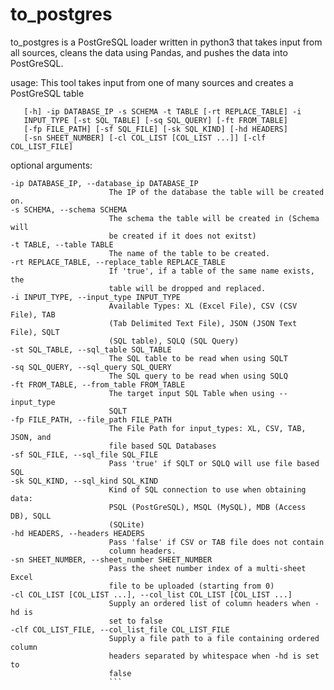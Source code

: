 # to_postgres
to_postgres is a PostGreSQL loader written in python3 that takes input from all sources, cleans the data using Pandas, and pushes the data into PostGreSQL.



usage: This tool takes input from one of many sources and creates a PostGreSQL table

       [-h] -ip DATABASE_IP -s SCHEMA -t TABLE [-rt REPLACE_TABLE] -i
       INPUT_TYPE [-st SQL_TABLE] [-sq SQL_QUERY] [-ft FROM_TABLE]
       [-fp FILE_PATH] [-sf SQL_FILE] [-sk SQL_KIND] [-hd HEADERS]
       [-sn SHEET_NUMBER] [-cl COL_LIST [COL_LIST ...]] [-clf COL_LIST_FILE]

optional arguments:
  ```-h, --help            show this help message and exit 
  -ip DATABASE_IP, --database_ip DATABASE_IP
                        The IP of the database the table will be created on.
  -s SCHEMA, --schema SCHEMA
                        The schema the table will be created in (Schema will
                        be created if it does not exitst)
  -t TABLE, --table TABLE
                        The name of the table to be created.
  -rt REPLACE_TABLE, --replace_table REPLACE_TABLE
                        If 'true', if a table of the same name exists, the
                        table will be dropped and replaced.
  -i INPUT_TYPE, --input_type INPUT_TYPE
                        Available Types: XL (Excel File), CSV (CSV File), TAB
                        (Tab Delimited Text File), JSON (JSON Text File), SQLT
                        (SQL table), SQLQ (SQL Query)
  -st SQL_TABLE, --sql_table SQL_TABLE
                        The SQL table to be read when using SQLT
  -sq SQL_QUERY, --sql_query SQL_QUERY
                        The SQL query to be read when using SQLQ
  -ft FROM_TABLE, --from_table FROM_TABLE
                        The target input SQL Table when using --input_type
                        SQLT
  -fp FILE_PATH, --file_path FILE_PATH
                        The File Path for input_types: XL, CSV, TAB, JSON, and
                        file based SQL Databases
  -sf SQL_FILE, --sql_file SQL_FILE
                        Pass 'true' if SQLT or SQLQ will use file based SQL
  -sk SQL_KIND, --sql_kind SQL_KIND
                        Kind of SQL connection to use when obtaining data:
                        PSQL (PostGreSQL), MSQL (MySQL), MDB (Access DB), SQLL
                        (SQLite)
  -hd HEADERS, --headers HEADERS
                        Pass 'false' if CSV or TAB file does not contain
                        column headers.
  -sn SHEET_NUMBER, --sheet_number SHEET_NUMBER
                        Pass the sheet number index of a multi-sheet Excel
                        file to be uploaded (starting from 0)
  -cl COL_LIST [COL_LIST ...], --col_list COL_LIST [COL_LIST ...]
                        Supply an ordered list of column headers when -hd is
                        set to false
  -clf COL_LIST_FILE, --col_list_file COL_LIST_FILE
                        Supply a file path to a file containing ordered column
                        headers separated by whitespace when -hd is set to
                        false
                        ```
